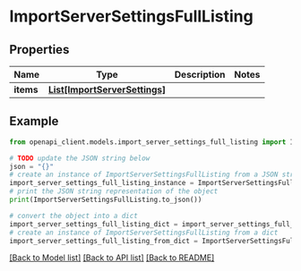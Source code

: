 # ImportServerSettingsFullListing


## Properties

Name | Type | Description | Notes
------------ | ------------- | ------------- | -------------
**items** | [**List[ImportServerSettings]**](ImportServerSettings.md) |  | 

## Example

```python
from openapi_client.models.import_server_settings_full_listing import ImportServerSettingsFullListing

# TODO update the JSON string below
json = "{}"
# create an instance of ImportServerSettingsFullListing from a JSON string
import_server_settings_full_listing_instance = ImportServerSettingsFullListing.from_json(json)
# print the JSON string representation of the object
print(ImportServerSettingsFullListing.to_json())

# convert the object into a dict
import_server_settings_full_listing_dict = import_server_settings_full_listing_instance.to_dict()
# create an instance of ImportServerSettingsFullListing from a dict
import_server_settings_full_listing_from_dict = ImportServerSettingsFullListing.from_dict(import_server_settings_full_listing_dict)
```
[[Back to Model list]](../README.md#documentation-for-models) [[Back to API list]](../README.md#documentation-for-api-endpoints) [[Back to README]](../README.md)


